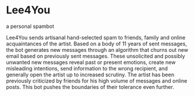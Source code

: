 # Lee4You
a personal spambot

Lee4You sends artisanal hand-selected spam to friends, family and online acquaintances of the artist. Based on a body of 11 years of sent messages, the bot generates new messages through an algorithm that churns out new email based on previously sent messages. These unsolicited and possibly unwanted new messages reveal past or present emotions, create new misleading intentions, send information to the wrong recipient, and generally open the artist up to increased scrutiny. The artist has been previously criticized by friends for his high volume of messages and online posts. This bot pushes the boundaries of their tolerance even further.
